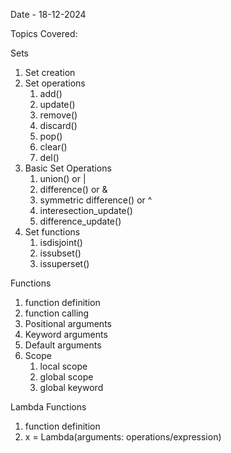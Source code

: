Date - 18-12-2024

Topics Covered:

Sets

1. Set creation
2. Set operations
	1. add()
	2. update()
	3. remove()
	4. discard()
	5. pop()
	6. clear()
	7. del()
3. Basic Set Operations
	1. union() or |
	2. difference() or &
	3. symmetric difference() or ^
	4. interesection_update()
	5. difference_update()
4. Set functions
	1. isdisjoint()
	2. issubset()
	3. issuperset()

Functions

1. function definition
2. function calling
3. Positional arguments
4. Keyword arguments
5. Default arguments
6. Scope
	1. local scope
	2. global scope
	3. global keyword

Lambda Functions

1. function definition
2. x = Lambda(arguments: operations/expression)
